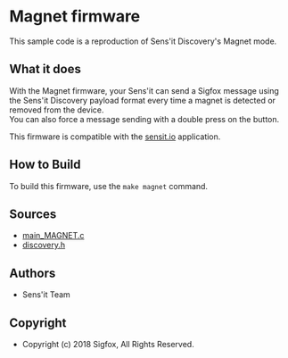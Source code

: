 # Magnet firmware

This sample code is a reproduction of Sens'it Discovery's Magnet mode.

## What it does

With the Magnet firmware, your Sens'it can send a Sigfox message using the Sens'it Discovery payload format every time a magnet is detected or removed from the device.  
You can also force a message sending with a double press on the button.

This firmware is compatible with the [sensit.io](https://www.sensit.io) application.

## How to Build

To build this firmware, use the `make magnet` command.

## Sources

- [main_MAGNET.c](../sdk/src/main_MAGNET.c)
- [discovery.h](../sdk/resources/discovery.h)

## Authors

- Sens'it Team

## Copyright

- Copyright (c) 2018 Sigfox, All Rights Reserved.

